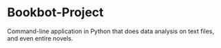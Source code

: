 # Bookbot-Project
Command-line application in Python that does data analysis on text files, and  even entire novels.
